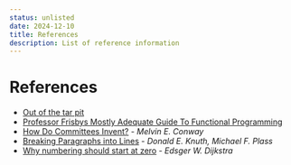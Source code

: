 ```yaml
---
status: unlisted
date: 2024-12-10
title: References
description: List of reference information
---
```


# References

- [Out of the tar pit](https://curtclifton.net/papers/MoseleyMarks06a.pdf)
- [Professor Frisbys Mostly Adequate Guide To Functional
  Programming](https://mostly-adequate.gitbook.io/mostly-adequate-guide)
- [How Do Committees Invent?](https://www.melconway.com/Home/pdf/committees.pdf)
  \- _Melvin E. Conway_
- [Breaking Paragraphs into Lines](http://www.eprg.org/G53DOC/pdfs/knuth-plass-breaking.pdf)
  \- _Donald E. Knuth, Michael F. Plass_
- [Why numbering should start at zero](https://www.cs.utexas.edu/~EWD/transcriptions/EWD08xx/EWD831.html) \- _Edsger W. Dijkstra_
